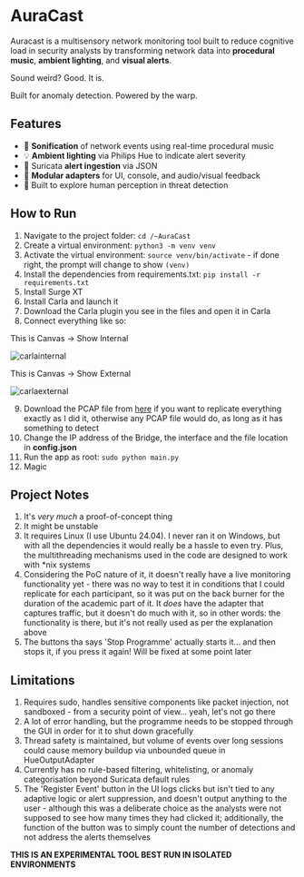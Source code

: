 # AuraCast

 Auracast is a multisensory network monitoring tool built to reduce cognitive load in security analysts by transforming network data into **procedural music**, **ambient lighting**, and **visual alerts**.

Sound weird? Good. It is. 

Built for anomaly detection. Powered by the warp.

## Features

- 🎵 **Sonification** of network events using real-time procedural music
- 💡 **Ambient lighting** via Philips Hue to indicate alert severity
- 📜 Suricata **alert ingestion** via JSON
- 🧱 **Modular adapters** for UI, console, and audio/visual feedback
- 🧠 Built to explore human perception in threat detection

## How to Run

1. Navigate to the project folder:   `cd /~AuraCast`
2. Create a virtual environment: `python3 -m venv venv`
3. Activate the virtual environment: `source venv/bin/activate` - if done right, the prompt will change to show `(venv)`
4. Install the dependencies from requirements.txt: `pip install -r requirements.txt`
5. Install Surge XT
6. Install Carla and launch it 
7. Download the Carla plugin you see in the files and open it in Carla 
8. Connect everything like so:

  This is Canvas -> Show Internal
  
  ![carlainternal](https://res.cloudinary.com/ddbmrer46/image/upload/v1746192114/carla_int_ygwhi5.png)

  This is Canvas -> Show External
  
  ![carlaexternal](https://res.cloudinary.com/ddbmrer46/image/upload/v1746192114/carla_ext_hidrdz.png)
  
9. Download the PCAP file from [here](https://www.malware-traffic-analysis.net/2017/12/29/index2.html) if you want to replicate everything exactly as I did it, otherwise any PCAP file would do, as long as it has something to detect
10. Change the IP address of the Bridge, the interface and the file location in **config.json**
11. Run the app as root: `sudo python main.py`
12. Magic

## Project Notes

1. It's _very much_ a proof-of-concept thing
2. It might be unstable
3. It requires Linux (I use Ubuntu 24.04). I never ran it on Windows, but with all the dependencies it would really be a hassle to even try. Plus, the multithreading mechanisms used in the code are designed to work with *nix systems
4. Considering the PoC nature of it, it doesn't really have a live monitoring functionality yet - there was no way to test it in conditions that I could replicate for each participant, so it was put on the back burner for the duration of the academic part of it. It _does_ have the adapter that captures traffic, but it doesn't do much with it, so in other words: the functionality is there, but it's not really used as per the explanation above
5. The buttons tha says 'Stop Programme' actually starts it... and then stops it, if you press it again! Will be fixed at some point later

## Limitations

1. Requires sudo, handles sensitive components like packet injection, not sandboxed - from a security point of view... yeah, let's not go there
2. A lot of error handling, but the programme needs to be stopped through the GUI in order for it to shut down gracefully
3. Thread safety is maintained, but volume of events over long sessions could cause memory buildup via unbounded queue in HueOutputAdapter
4. Currently has no rule-based filtering, whitelisting, or anomaly categorisation beyond Suricata default rules
5. The 'Register Event' button in the UI logs clicks but isn't tied to any adaptive logic or alert suppression, and doesn't output anything to the user - although this was a deliberate choice as the analysts were not supposed to see how many times they had clicked it; additionally, the function of the button was to simply count the number of detections and not address the alerts themselves

**THIS IS AN EXPERIMENTAL TOOL BEST RUN IN ISOLATED ENVIRONMENTS**

